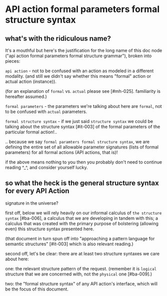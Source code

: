 # API action formal parameters formal structure syntax

## what's with the ridiculous name?

It's a mouthful but here's the justification for the long name of this doc
node ("api action formal parameters formal structure grammar"), broken into
pieces:

  `api action` - not to be confused with an action as modeled in a different
    modality. (and still we didn't say whether this means "formal" action
    or actual action (instance)).

  (for an explanation of `formal` vs. `actual` please see [#mh-025].
   familiarity is hereafter assumed.)

  `formal parameters` - the parameters we're talking about here are `formal`,
    not to be confused with `actual` parameters.

  `formal structure syntax` - if we just said `structure syntax` we could be
    talking about the structure syntax [#it-003] of the formal
    parameters of the particular formal action!..

.. because we say `formal paramters formal structure syntax`, we are defining
the entire set of all allowable parameter signatures (lists of formal
parameters) for all formal actions (API actions, that is)!

if the above means nothing to you then you probably don't need to continue
reading ^_^, and consider yourself lucky.

## so what the heck is the general structure syntax for every API Action
  signature in the universe?

first off, below we will rely heavily on our informal calculus of
`the structure syntax` [#ba-006], a calculus that we are developing in tandem
with this; a calculus that was created with the primary purpose of bolstering
(allowing even) this structure syntax presented here.

(that document in turn spun off into "approaching a pattern language for
semantic structures" [#it-003] which is also relevant reading.)

second off, let's be clear: there are at least two structure syntaxes we
care about here:

one: the relevant structure pattern of the request. (remember it is `logical`
structure that we are concerned with, not the `physical` one [#ba-009].)

two: the "formal structure syntax" of any API action's interface, which will
be the focus of this document.
